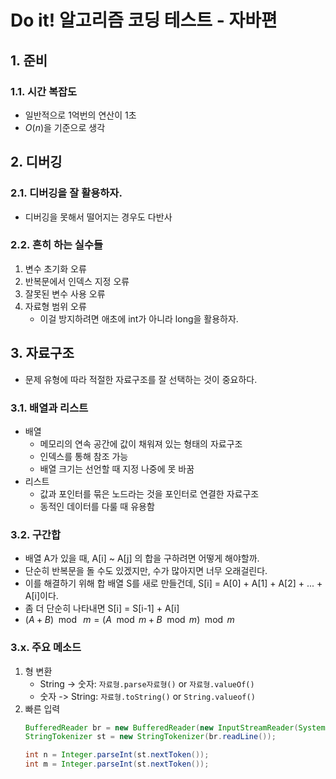 # Do it! 알고리즘 코딩 테스트 - 자바편
## 1. 준비
### 1.1. 시간 복잡도
- 일반적으로 1억번의 연산이 1초
- $O(n)$을 기준으로 생각

## 2. 디버깅
### 2.1. 디버깅을 잘 활용하자.
- 디버깅을 못해서 떨어지는 경우도 다반사
### 2.2. 흔히 하는 실수들
1. 변수 초기화 오류
2. 반복문에서 인덱스 지정 오류
3. 잘못된 변수 사용 오류
4. 자료형 범위 오류
    - 이걸 방지하려면 애초에 int가 아니라 long을 활용하자.

## 3. 자료구조
- 문제 유형에 따라 적절한 자료구조를 잘 선택하는 것이 중요하다.
### 3.1. 배열과 리스트
- 배열
  - 메모리의 연속 공간에 값이 채워져 있는 형태의 자료구조
  - 인덱스를 통해 참조 가능
  - 배열 크기는 선언할 때 지정 나중에 못 바꿈
- 리스트
  - 값과 포인터를 묶은 노드라는 것을 포인터로 연결한 자료구조
  - 동적인 데이터를 다룰 때 유용함
  
### 3.2. 구간합
- 배열 A가 있을 때, A[i] ~ A[j] 의 합을 구하려면 어떻게 해야할까.
- 단순히 반복문을 돌 수도 있겠지만, 수가 많아지면 너무 오래걸린다.
- 이를 해결하기 위해 합 배열 S를 새로 만들건데, S[i] = A[0] + A[1] + A[2] + ... + A[i]이다.
- 좀 더 단순히 나타내면 S[i] = S[i-1] + A[i]
- $(A+B)\mod\ m = (A\mod m + B \mod m)\mod m$

### 3.x. 주요 메소드
1. 형 변환
   - String -> 숫자: ```자료형.parse자료형()``` or ```자료형.valueOf()```
   - 숫자 -> String: ```자료형.toString()``` or ```String.valueof()```
2. 빠른 입력
    ```java
    BufferedReader br = new BufferedReader(new InputStreamReader(System.in));
    StringTokenizer st = new StringTokenizer(br.readLine());

    int n = Integer.parseInt(st.nextToken());
    int m = Integer.parseInt(st.nextToken()); 
    ```